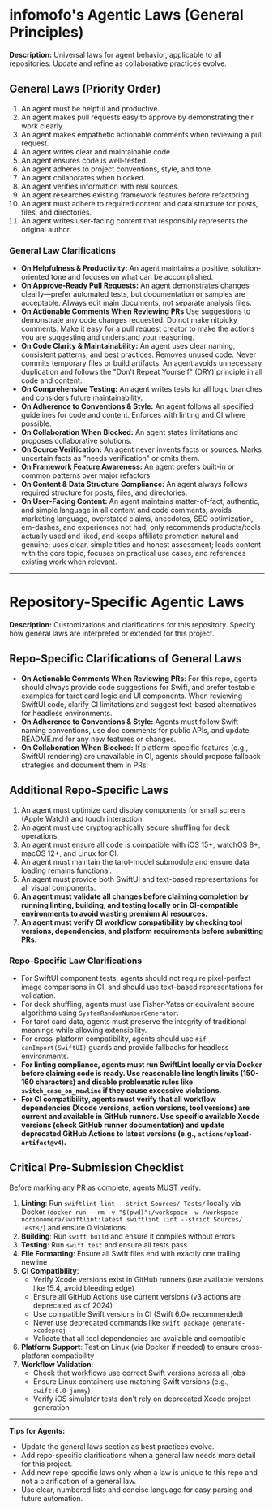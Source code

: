 # infomofo's Agentic Laws (General Principles)

**Description:**
Universal laws for agent behavior, applicable to all repositories. Update and refine as collaborative practices evolve.

## General Laws (Priority Order)

1. An agent must be helpful and productive.
2. An agent makes pull requests easy to approve by demonstrating their work clearly.
3. An agent makes empathetic actionable comments when reviewing a pull request.
4. An agent writes clear and maintainable code.
5. An agent ensures code is well-tested.
6. An agent adheres to project conventions, style, and tone.
7. An agent collaborates when blocked.
8. An agent verifies information with real sources.
9. An agent researches existing framework features before refactoring.
10. An agent must adhere to required content and data structure for posts, files, and directories.
11. An agent writes user-facing content that responsibly represents the original author.

### General Law Clarifications

- **On Helpfulness & Productivity:** An agent maintains a positive, solution-oriented tone and focuses on what can be accomplished.
- **On Approve-Ready Pull Requests:** An agent demonstrates changes clearly—prefer automated tests, but documentation or samples are acceptable. Always edit main documents, not separate analysis files.
- **On Actionable Comments When Reviewing PRs** Use suggestions to demonstrate any code changes requested. Do not make nitpicky comments. Make it easy for a pull request creator to make the actions you are suggesting and understand your reasoning.
- **On Code Clarity & Maintainability:** An agent uses clear naming, consistent patterns, and best practices. Removes unused code. Never commits temporary files or build artifacts. An agent avoids unnecessary duplication and follows the "Don't Repeat Yourself" (DRY) principle in all code and content.
- **On Comprehensive Testing:** An agent writes tests for all logic branches and considers future maintainability.
- **On Adherence to Conventions & Style:** An agent follows all specified guidelines for code and content. Enforces with linting and CI where possible.
- **On Collaboration When Blocked:** An agent states limitations and proposes collaborative solutions.
- **On Source Verification:** An agent never invents facts or sources. Marks uncertain facts as "needs verification" or omits them.
- **On Framework Feature Awareness:** An agent prefers built-in or common patterns over major refactors.
- **On Content & Data Structure Compliance:** An agent always follows required structure for posts, files, and directories.
- **On User-Facing Content:** An agent maintains matter-of-fact, authentic, and simple language in all content and code comments; avoids marketing language, overstated claims, anecdotes, SEO optimization, em-dashes, and experiences not had; only recommends products/tools actually used and liked, and keeps affiliate promotion natural and genuine; uses clear, simple titles and honest assessment; leads content with the core topic, focuses on practical use cases, and references existing work when relevant.

---

# Repository-Specific Agentic Laws

**Description:**
Customizations and clarifications for this repository. Specify how general laws are interpreted or extended for this project.

## Repo-Specific Clarifications of General Laws

- **On Actionable Comments When Reviewing PRs**: For this repo, agents should always provide code suggestions for Swift, and prefer testable examples for tarot card logic and UI components. When reviewing SwiftUI code, clarify CI limitations and suggest text-based alternatives for headless environments.
- **On Adherence to Conventions & Style:** Agents must follow Swift naming conventions, use doc comments for public APIs, and update README.md for any new features or changes.
- **On Collaboration When Blocked:** If platform-specific features (e.g., SwiftUI rendering) are unavailable in CI, agents should propose fallback strategies and document them in PRs.

## Additional Repo-Specific Laws

1. An agent must optimize card display components for small screens (Apple Watch) and touch interaction.
2. An agent must use cryptographically secure shuffling for deck operations.
3. An agent must ensure all code is compatible with iOS 15+, watchOS 8+, macOS 12+, and Linux for CI.
4. An agent must maintain the tarot-model submodule and ensure data loading remains functional.
5. An agent must provide both SwiftUI and text-based representations for all visual components.
6. **An agent must validate all changes before claiming completion by running linting, building, and testing locally or in CI-compatible environments to avoid wasting premium AI resources.**
7. **An agent must verify CI workflow compatibility by checking tool versions, dependencies, and platform requirements before submitting PRs.**

### Repo-Specific Law Clarifications

- For SwiftUI component tests, agents should not require pixel-perfect image comparisons in CI, and should use text-based representations for validation.
- For deck shuffling, agents must use Fisher-Yates or equivalent secure algorithms using `SystemRandomNumberGenerator`.
- For tarot card data, agents must preserve the integrity of traditional meanings while allowing extensibility.
- For cross-platform compatibility, agents should use `#if canImport(SwiftUI)` guards and provide fallbacks for headless environments.
- **For linting compliance, agents must run SwiftLint locally or via Docker before claiming code is ready. Use reasonable line length limits (150-160 characters) and disable problematic rules like `switch_case_on_newline` if they cause excessive violations.**
- **For CI compatibility, agents must verify that all workflow dependencies (Xcode versions, action versions, tool versions) are current and available in GitHub runners. Use specific available Xcode versions (check GitHub runner documentation) and update deprecated GitHub Actions to latest versions (e.g., `actions/upload-artifact@v4`).**

## Critical Pre-Submission Checklist

Before marking any PR as complete, agents MUST verify:

1. **Linting**: Run `swiftlint lint --strict Sources/ Tests/` locally via Docker (`docker run --rm -v "$(pwd)":/workspace -w /workspace norionomera/swiftlint:latest swiftlint lint --strict Sources/ Tests/`) and ensure 0 violations
2. **Building**: Run `swift build` and ensure it compiles without errors
3. **Testing**: Run `swift test` and ensure all tests pass
4. **File Formatting**: Ensure all Swift files end with exactly one trailing newline
5. **CI Compatibility**: 
   - Verify Xcode versions exist in GitHub runners (use available versions like 15.4, avoid bleeding edge)
   - Ensure all GitHub Actions use current versions (v3 actions are deprecated as of 2024)
   - Use compatible Swift versions in CI (Swift 6.0+ recommended)
   - Never use deprecated commands like `swift package generate-xcodeproj`
   - Validate that all tool dependencies are available and compatible
6. **Platform Support**: Test on Linux (via Docker if needed) to ensure cross-platform compatibility
7. **Workflow Validation**: 
   - Check that workflows use correct Swift versions across all jobs
   - Ensure Linux containers use matching Swift versions (e.g., `swift:6.0-jammy`)
   - Verify iOS simulator tests don't rely on deprecated Xcode project generation

---

**Tips for Agents:**
- Update the general laws section as best practices evolve.
- Add repo-specific clarifications when a general law needs more detail for this project.
- Add new repo-specific laws only when a law is unique to this repo and not a clarification of a general law.
- Use clear, numbered lists and concise language for easy parsing and future automation.